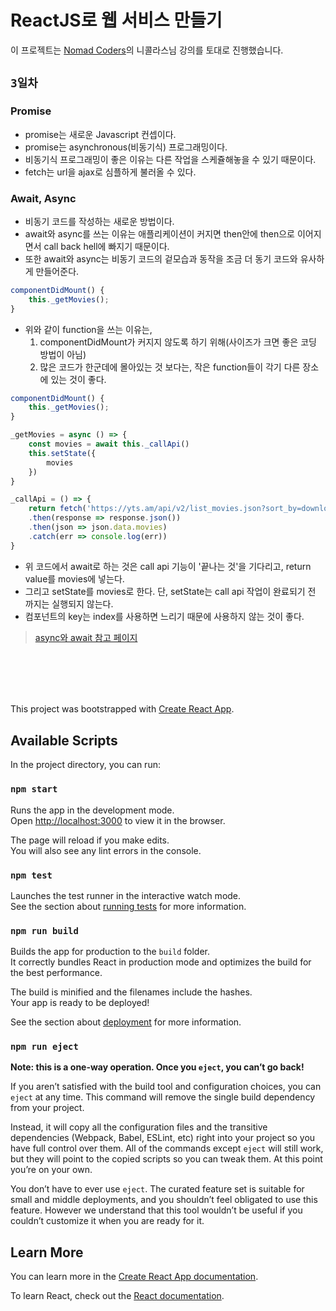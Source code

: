 ReactJS로 웹 서비스 만들기
=========================
이 프로젝트는 [Nomad Coders](https://academy.nomadcoders.co/)의 니콜라스님 강의를 토대로 진행했습니다.

## `3일차`
### Promise
- promise는 새로운 Javascript 컨셉이다.
- promise는 asynchronous(비동기식) 프로그래밍이다.
- 비동기식 프로그래밍이 좋은 이유는 다른 작업을 스케쥴해놓을 수 있기 때문이다.
- fetch는 url을 ajax로 심플하게 불러올 수 있다.<br>

### Await, Async
- 비동기 코드를 작성하는 새로운 방법이다.
- await와 async를 쓰는 이유는 애플리케이션이 커지면 then안에 then으로 이어지면서 call back hell에 빠지기 때문이다.
- 또한 await와 async는 비동기 코드의 겉모습과 동작을 조금 더 동기 코드와 유사하게 만들어준다.
```javascript
componentDidMount() {
    this._getMovies();
}
```
- 위와 같이 function을 쓰는 이유는,
     1. componentDidMount가 커지지 않도록 하기 위해(사이즈가 크면 좋은 코딩 방법이 아님)
     2. 많은 코드가 한군데에 몰아있는 것 보다는, 작은 function들이 각기 다른 장소에 있는 것이 좋다.
```javascript
componentDidMount() {
    this._getMovies();
}

_getMovies = async () => {
    const movies = await this._callApi()
    this.setState({
        movies
    })
}

_callApi = () => {
    return fetch('https://yts.am/api/v2/list_movies.json?sort_by=download_count')
    .then(response => response.json())
    .then(json => json.data.movies)
    .catch(err => console.log(err))
}
```
- 위 코드에서 await로 하는 것은 call api 기능이 '끝나는 것'을 기다리고, return value를 movies에 넣는다.
- 그리고 setState를 movies로 한다. 단, setState는 call api 작업이 완료되기 전 까지는 실행되지 않는다.
- 컴포넌트의 key는 index를 사용하면 느리기 때문에 사용하지 않는 것이 좋다.

> [async와 await 참고 페이지](https://medium.com/@constell99/%EC%9E%90%EB%B0%94%EC%8A%A4%ED%81%AC%EB%A6%BD%ED%8A%B8%EC%9D%98-async-await-%EA%B0%80-promises%EB%A5%BC-%EC%82%AC%EB%9D%BC%EC%A7%80%EA%B2%8C-%EB%A7%8C%EB%93%A4-%EC%88%98-%EC%9E%88%EB%8A%94-6%EA%B0%80%EC%A7%80-%EC%9D%B4%EC%9C%A0-c5fe0add656c)



<br><br>
---
This project was bootstrapped with [Create React App](https://github.com/facebook/create-react-app).

## Available Scripts

In the project directory, you can run:

### `npm start`

Runs the app in the development mode.<br>
Open [http://localhost:3000](http://localhost:3000) to view it in the browser.

The page will reload if you make edits.<br>
You will also see any lint errors in the console.

### `npm test`

Launches the test runner in the interactive watch mode.<br>
See the section about [running tests](https://facebook.github.io/create-react-app/docs/running-tests) for more information.

### `npm run build`

Builds the app for production to the `build` folder.<br>
It correctly bundles React in production mode and optimizes the build for the best performance.

The build is minified and the filenames include the hashes.<br>
Your app is ready to be deployed!

See the section about [deployment](https://facebook.github.io/create-react-app/docs/deployment) for more information.

### `npm run eject`

**Note: this is a one-way operation. Once you `eject`, you can’t go back!**

If you aren’t satisfied with the build tool and configuration choices, you can `eject` at any time. This command will remove the single build dependency from your project.

Instead, it will copy all the configuration files and the transitive dependencies (Webpack, Babel, ESLint, etc) right into your project so you have full control over them. All of the commands except `eject` will still work, but they will point to the copied scripts so you can tweak them. At this point you’re on your own.

You don’t have to ever use `eject`. The curated feature set is suitable for small and middle deployments, and you shouldn’t feel obligated to use this feature. However we understand that this tool wouldn’t be useful if you couldn’t customize it when you are ready for it.

## Learn More

You can learn more in the [Create React App documentation](https://facebook.github.io/create-react-app/docs/getting-started).

To learn React, check out the [React documentation](https://reactjs.org/).
